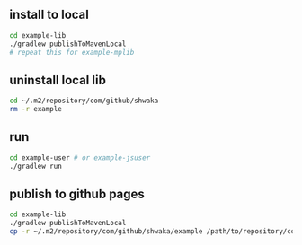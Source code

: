 ## install to local
```bash
cd example-lib
./gradlew publishToMavenLocal
# repeat this for example-mplib
```

## uninstall local lib
```bash
cd ~/.m2/repository/com/github/shwaka
rm -r example
```

## run
```bash
cd example-user # or example-jsuser
./gradlew run
```

## publish to github pages
```bash
cd example-lib
./gradlew publishToMavenLocal
cp -r ~/.m2/repository/com/github/shwaka/example /path/to/repository/com/github/shwaka/
```
